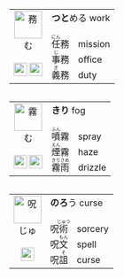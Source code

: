<table align="left"><tr>
  <td align="center" valign="top">
    <img src="https://glyphwiki.org/glyph/u52d9.svg" alt=務 height=50px>
    <br>む<br><br>
    <img src="https://glyphwiki.org/glyph/u52a1.svg" alt=务 height=24px>
    <img src="https://glyphwiki.org/glyph/u6544.svg" alt=敄 height=24px>
  </td>
  <td>
    <b>つと</b>める work<br><br> 
    <ruby>任<rt>にん</rt></ruby>務　mission<br>
    <ruby>事<rt>じ</rt></ruby>務　office<br>
    <ruby>義<rt>ぎ</rt></ruby>務　duty<br>
  </td>
</tr></table>

<table align="left"><tr>
  <td align="center" valign="top">
    <img src="https://glyphwiki.org/glyph/u9727.svg" alt=霧 height=50px>
    <br>む<br><br>
    <img src="https://glyphwiki.org/glyph/u96fe.svg" alt=雾 height=24px>
    <img src="https://glyphwiki.org/glyph/u971a.svg" alt=霚 height=24px> 
  </td>
  <td>
    <b>きり</b> fog<br><br> 
    <ruby>噴<rt>ふん</rt></ruby>霧　spray<br>
    <ruby>煙<rt>えん</rt></ruby>霧　haze<br>
    <ruby>霧雨<rt>きりさめ</rt></ruby>　drizzle<br>
  </td>
</tr></table>

<table align="left"><tr>
  <td align="center" valign="top">
    <img src="https://glyphwiki.org/glyph/u546a.svg" alt=呪 height=50px>
    <br>じゅ<br><br>
    <img src="https://glyphwiki.org/glyph/u5492.svg" alt=咒 height=24px>
  </td>
  <td>
    <b>のろ</b>う curse<br><br> 
    呪<ruby>術<rt>じゅつ</rt></ruby>　sorcery<br>
    呪<ruby>文<rt>もん</rt></ruby>　spell<br>
    呪<ruby>詛<rt>そ</rt></ruby>　curse<br>
  </td>
</tr></table>
